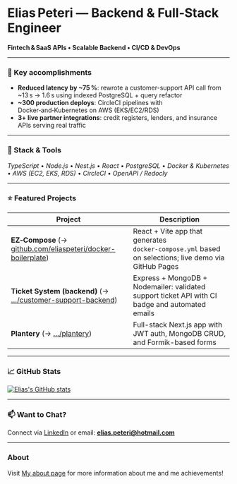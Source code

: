 <!-- 🚀 README.md for eliaspeteri/eliaspeteri -->

# Elias Peteri — Backend & Full‑Stack Engineer

**Fintech & SaaS APIs • Scalable Backend • CI/CD & DevOps**

---

### 🚀 Key accomplishments
- **Reduced latency by ~75 %**: rewrote a customer-support API call from ~13 s → 1.6 s using indexed PostgreSQL + query refactor
- **~300 production deploys**: CircleCI pipelines with Docker‑and‑Kubernetes on AWS (EKS/EC2/RDS)
- **3+ live partner integrations**: credit registers, lenders, and insurance APIs serving real traffic

---

### 🔧 Stack & Tools  
_TypeScript_ • _Node.js_ • _Nest.js_ • _React_ • _PostgreSQL_ • _Docker & Kubernetes_ • _AWS (EC2, EKS, RDS)_ • _CircleCI_ • _OpenAPI / Redocly_

---

### ⭐ Featured Projects
| Project      | Description                                      |
|--------------|--------------------------------------------------|
| **EZ‑Compose** (&rarr; [github.com/eliaspeteri/docker-boilerplate](https://github.com/eliaspeteri/docker-boilerplate)) | React + Vite app that generates `docker‑compose.yml` based on selections; live demo via GitHub Pages |
| **Ticket System (backend)** (&rarr; […/customer-support-backend](https://github.com/eliaspeteri/customer-support-backend)) | Express + MongoDB + Nodemailer: validated support ticket API with CI badge and automated emails |
| **Plantery** (&rarr; […/plantery](https://github.com/eliaspeteri/plantery)) | Full-stack Next.js app with JWT auth, MongoDB CRUD, and Formik-based forms |

---

### 📈 GitHub Stats  
[![Elias's GitHub stats](https://github-readme-stats.vercel.app/api?username=eliaspeteri)](https://github.com/anuraghazra/github-readme-stats)


---

### 📫 Want to Chat?
Connect via [LinkedIn](https://linkedin.com/in/eliaspeteri) or email: **elias.peteri@hotmail.com**  

---
### About

Visit [My about page](https://github.com/eliaspeteri/eliaspeteri/blob/main/About.md) for more information about me and me achievements!
